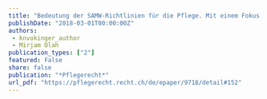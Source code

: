 ```yaml
---
title: "Bedeutung der SAMW-Richtlinien für die Pflege. Mit einem Fokus auf die interprofessionelle Zusammenarbeit mit der Ärzteschaft"
publishDate: "2018-03-01T00:00:00Z"
authors: 
 - knvokinger_author
 - Mirjam Olah
publication_types: ["2"]
featured: False
share: false
publication: "*Pflegerecht*"
url_pdf: "https://pflegerecht.recht.ch/de/epaper/9718/detail#152"
---
```

